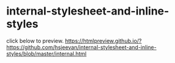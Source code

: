 # internal-stylesheet-and-inline-styles

click below to preview.
https://htmlpreview.github.io/?https://github.com/hsjeevan/internal-stylesheet-and-inline-styles/blob/master/internal.html

